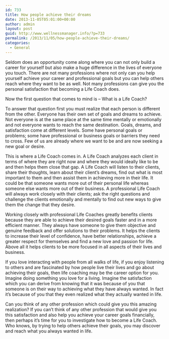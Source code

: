 ```yaml
---
id: 733
title: How people achieve their dreams
date: 2013-11-05T05:01:00+00:00
author: admin
layout: post
guid: http://www.wellnessmanager.info/?p=733
permalink: /2013/11/05/how-people-achieve-their-dreams/
categories:
  - General
---
```

Seldom does an opportunity come along where you can not only build a career for yourself but also make a huge difference in the lives of everyone you touch. There are not many professions where not only can you help yourself achieve your career and professional goals but you can help others reach where they want to be as well. Not many professions can give you the personal satisfaction that becoming a Life Coach does.

Now the first question that comes to mind is – What is a Life Coach?

To answer that question first you must realize that each person is different from the other. Everyone has their own set of goals and dreams to achieve. Not everyone is at the same place at the same time mentally or emotionally and not everyone wants to reach the same destination. Goals, dreams, and satisfaction come at different levels. Some have personal goals or problems; some have professional or business goals or barriers they need to cross. Few of us are already where we want to be and are now seeking a new goal or desire.

This is where a Life Coach comes in. A Life Coach analyzes each client in terms of where they are right now and where they would ideally like to be and then helps them close that gap. A Life Coach will listen to their clients, share their thoughts, learn about their client’s dreams, find out what is most important to them and then assist them in achieving more in their life. It could be that someone wants more out of their personal life whereas someone else wants more out of their business. A professional Life Coach will always work closely with their clients; ask the right questions and challenge the clients emotionally and mentally to find out new ways to give them the change that they desire.

Working closely with professional Life Coaches greatly benefits clients because they are able to achieve their desired goals faster and in a more efficient manner. They always have someone to give them objective and genuine feedback and offer solutions to their problems. It helps the clients to increase their level of confidence, have better relationships, achieve a greater respect for themselves and find a new love and passion for life. Above all it helps clients to be more focused in all aspects of their lives and business.

If you love interacting with people from all walks of life, if you enjoy listening to others and are fascinated by how people live their lives and go about achieving their goals, then life coaching may be the career option for you. Imagine doing something you love for a living. Imagine the satisfaction which you can derive from knowing that it was because of you that someone is on their way to achieving what they have always wanted. In fact it’s because of you that they even realized what they actually wanted in life.

Can you think of any other profession which could give you this amazing realization? If you can’t think of any other profession that would give you this satisfaction and also help you achieve your career goals financially, then perhaps it’s time for you to investigate how to become a Life Coach. Who knows, by trying to help others achieve their goals, you may discover and reach what you always wanted in life.